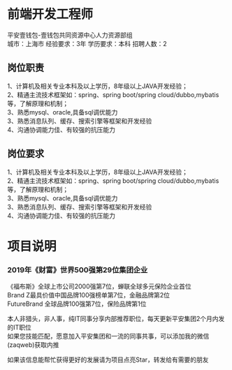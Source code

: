 # 前端开发工程师
平安壹钱包-壹钱包共同资源中心人力资源部组  
城市：上海市 经验要求：3年 学历要求：本科  招聘人数：2

## 岗位职责
1、计算机及相关专业本科及以上学历，8年级以上JAVA开发经验；   
2、精通主流技术框架如：spring、spring boot/spring cloud/dubbo,mybatis等，了解原理和机制；   
3、熟悉mysql、oracle,具备sql调优能力   
3、熟悉消息队列、缓存、搜索引擎等框架和开发经验   
4、沟通协调能力佳、有较强的抗压能力

## 岗位要求
1、计算机及相关专业本科及以上学历，8年级以上JAVA开发经验；   
2、精通主流技术框架如：spring、spring boot/spring cloud/dubbo,mybatis等，了解原理和机制；   
3、熟悉mysql、oracle,具备sql调优能力   
3、熟悉消息队列、缓存、搜索引擎等框架和开发经验   
4、沟通协调能力佳、有较强的抗压能力

# 项目说明

### 2019年《财富》世界500强第29位集团企业
《福布斯》全球上市公司2000强第7位，蝉联全球多元保险企业首位  
Brand Z最具价值中国品牌100强榜单第7位，金融品牌第2位  
FutureBrand 全球品牌100强第7位，保险品牌第1位

本人非猎头，非人事，纯IT同事分享内部推荐职位，每天更新平安集团2个月内发的IT职位  
如果您技能匹配，愿意加入平安集团和一流的同事共事，可以添加我的微信(zaqweb)获取内推 

如果该信息能帮忙获得更好的发展请为项目点亮Star，转发给有需要的朋友




